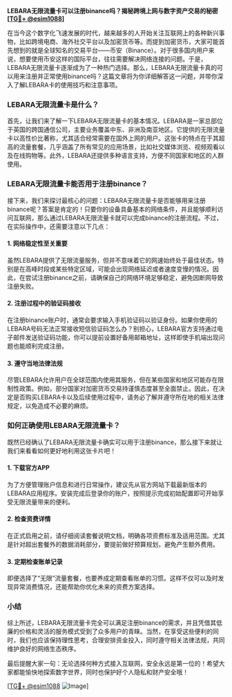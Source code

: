 **LEBARA无限流量卡可以注册binance吗？揭秘跨境上网与数字资产交易的秘密[[TG💪+ @esim1088](https://t.me/s/esim1088)]**

在当今这个数字化飞速发展的时代，越来越多的人开始关注互联网上的各种新兴事物，比如跨境电商、海外社交平台以及加密货币等。而提到加密货币，大家可能首先想到的就是全球知名的交易平台——币安（Binance）。对于很多国内用户来说，想要使用币安这样的国际平台，往往需要解决网络连接的问题。于是，LEBARA无限流量卡逐渐成为了一种热门选择。那么，LEBARA无限流量卡真的可以用来注册并正常使用binance吗？这篇文章将为你详细解答这一问题，并带你深入了解LEBARA卡的使用技巧和注意事项。

### LEBARA无限流量卡是什么？

首先，让我们来了解一下LEBARA无限流量卡的基本情况。LEBARA是一家总部位于英国的跨国通信公司，主要业务覆盖中东、非洲及南亚地区。它提供的无限流量卡以高性价比著称，尤其适合经常需要在国外上网的用户。这张卡的特点在于其超高的流量套餐，几乎涵盖了所有常见的应用场景，比如社交媒体浏览、视频观看以及在线购物等。此外，LEBARA还提供多种语言支持，方便不同国家和地区的人群使用。

### LEBARA无限流量卡能否用于注册binance？

接下来，我们来探讨最核心的问题：LEBARA无限流量卡是否能够用来注册binance呢？答案是肯定的！只要你的设备具备基本的网络条件，并且能够顺利访问互联网，那么通过LEBARA无限流量卡就可以完成binance的注册流程。不过，在实际操作中，还需要注意以下几点：

#### 1. 网络稳定性至关重要
虽然LEBARA提供了无限流量服务，但并不意味着它的网速始终处于最佳状态。特别是在高峰时段或某些特定区域，可能会出现网络延迟或者速度变慢的情况。因此，在尝试注册binance之前，请确保自己的网络环境足够稳定，避免因断网导致注册失败。

#### 2. 注册过程中的验证码接收
在注册binance账户时，通常会要求输入手机验证码以验证身份。如果你使用的LEBARA号码无法正常接收短信验证码怎么办？别担心，LEBARA官方支持通过电子邮件发送验证码功能，你可以提前设置好备用邮箱地址，这样即使手机端出现问题也能顺利完成注册。

#### 3. 遵守当地法律法规
尽管LEBARA允许用户在全球范围内使用其服务，但在某些国家和地区可能存在限制性政策。例如，部分国家对加密货币交易持谨慎态度甚至全面禁止。因此，在决定是否购买LEBARA卡以及后续使用过程中，请务必了解并遵守所在地的相关法律规定，以免造成不必要的麻烦。

### 如何正确使用LEBARA无限流量卡？

既然已经确认了LEBARA无限流量卡确实可以用于注册binance，那么接下来就让我们来看看如何更好地利用这张卡片吧！

#### 1. 下载官方APP
为了方便管理账户信息和进行日常操作，建议先从官方网站下载最新版本的LEBARA应用程序。安装完成后登录你的账户，按照提示完成初始配置即可开始享受无限流量带来的便利。

#### 2. 检查资费详情
在正式启用之前，请仔细阅读套餐说明文档，明确各项资费标准及适用范围。尤其是针对超出套餐外的数据消耗部分，要提前做好预算规划，避免产生额外费用。

#### 3. 定期检查账单记录
即便选择了“无限”流量套餐，也要养成定期查看账单的习惯。这样不仅可以及时发现异常消费情况，还能帮助你优化未来的资费方案选择。

### 小结

综上所述，LEBARA无限流量卡完全可以满足注册binance的需求，并且凭借其低廉的价格和灵活的服务模式受到了众多用户的青睐。当然，在享受这些便利的同时，我们也应该保持理性思考，合理安排资金投入，同时遵守相关法律法规，共同维护良好的网络生态秩序。

最后提醒大家一句：无论选择何种方式接入互联网，安全永远是第一位的！希望大家都能愉快地探索数字世界，同时也保护好个人隐私和财产安全哦！

[[TG💪+ @esim1088](https://t.me/s/esim1088) ![Image](https://i.postimg.cc/4NQfJmqS/Snipaste-2025-05-13-00-14-12.png)]